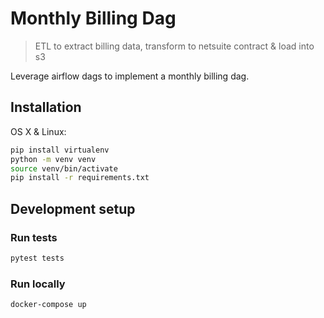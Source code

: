 # Monthly Billing Dag
> ETL to extract billing data, transform to netsuite contract & load into s3

Leverage airflow dags to implement a monthly billing dag.

## Installation

OS X & Linux:

```sh
pip install virtualenv
python -m venv venv
source venv/bin/activate
pip install -r requirements.txt
```

## Development setup

### Run tests
```sh
pytest tests
```

### Run locally

```sh
docker-compose up
```